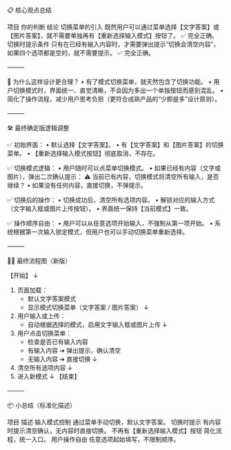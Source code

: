 

📋 核心观点总结

项目	你的判断	结论
切换菜单的引入	既然用户可以通过菜单选择【文字答案】或【图片答案】，就不需要单独再有【重新选择输入模式】按钮了。	✅ 完全正确。
切换时提示条件	只有在已经有输入内容时，才需要弹出提示”切换会清空内容”，如果四个选项都是空的，就不需要提示。	✅ 完全正确。



⸻

📢 为什么这样设计更合理？
	•	有了模式切换菜单，就天然包含了切换功能。
	•	用户切换模式时，界面统一、直觉清晰，不会因为多出一个单独按钮而感到混乱。
	•	简化了操作流程，减少用户思考负担（更符合成熟产品的“少即是多”设计原则）。

⸻

🛠️ 最终确定版逻辑调整

✅ 初始界面：
	•	默认选择【文字答案】。
	•	有【文字答案】和【图片答案】的切换菜单。
	•	【重新选择输入模式按钮】彻底取消，不存在。

✅ 切换模式逻辑：
	•	用户随时可以点菜单切换模式。
	•	如果已经有内容（文字或图片），弹出二次确认提示：
⚠️ 当前已有内容，切换模式将清空所有输入，是否继续？
	•	如果没有任何内容，直接切换，不弹提示。

✅ 切换后的操作：
	•	切换成功后，清空所有选项内容。
	•	解锁对应的输入方式（文字输入框或图片上传按钮）。
	•	界面统一保持【当前模式】一致。

✅ 操作顺序自由：
	•	用户可以从任意选项开始输入，不强制从第一项开始。
	•	系统根据第一次输入锁定模式，但用户也可以手动切换菜单重新选择。

⸻

✍🏻 最终流程图（新版）

【开始】
↓
1. 页面加载：
    - 默认文字答案模式
    - 显示模式切换菜单（文字答案 / 图片答案）
↓
2. 用户输入或上传：
    - 自动根据选择的模式，启用文字输入框或图片上传
↓
3. 用户点击切换菜单：
    - 检查是否已有输入内容
    - 有输入内容 ➔ 弹出提示，确认清空
    - 无输入内容 ➔ 直接切换
↓
4. 清空所有选项内容
↓
5. 进入新模式
↓
【结束】



⸻

📦 小总结（标准化描述）

项目	描述
输入模式控制	通过菜单手动切换，默认文字答案。
切换时提示	有内容时提示清空确认，无内容时直接切换。
不再有【重新选择输入模式】按钮	简化流程，统一入口。
用户操作自由	任意选项起始填写，不限制顺序。

 